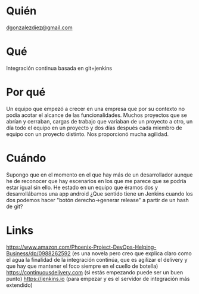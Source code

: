 # Quién
dgonzalezdiez@gmail.com

# Qué
Integración continua basada en git+jenkins

# Por qué
Un equipo que empezó a crecer en una empresa que por su contexto no podía acotar el alcance de las funcionalidades. Muchos proyectos que se abrían y cerraban, cargas de trabajo que variaban de un proyecto a otro, un día todo el equipo en un proyecto y dos días después cada miembro de equipo con un proyecto distinto. Nos proporcionó mucha agilidad.

# Cuándo
Supongo que en el momento en el que hay más de un desarrollador aunque he de reconocer que hay escenarios en los que me parece que se podría estar igual sin ello. He estado en un equipo que éramos dos y desarrollábamos una app android ¿Que sentido tiene un Jenkins cuando los dos podemos hacer "botón derecho->generar release" a partir de un hash de git?

# Links
https://www.amazon.com/Phoenix-Project-DevOps-Helping-Business/dp/0988262592 (es una novela pero creo que explica claro como el agua la finalidad de la integración continúa, que es agilizar el delivery y que hay que mantener el foco siempre en el cuello de botella)
https://continuousdelivery.com (si estás empezando puede ser un buen punto)
https://jenkins.io (para empezar y es el servidor de integración más extendido)
